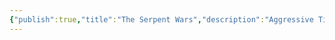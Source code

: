 ```yaml
---
{"publish":true,"title":"The Serpent Wars","description":"Aggressive Tiialan expansionism leads to the [[Serpent Wars]] with the yuan-ti of [[Corrodreth, The Salted City|Corrodreth]].","created":"2025-07-02T15:10:22.000-04:00","modified":"2025-10-09T16:16:46.134-04:00","published":"2025-10-09T16:16:46.134-04:00","tags":["timeline"],"cssclasses":"","event-date":150,"display-date":"150"}
---
```


